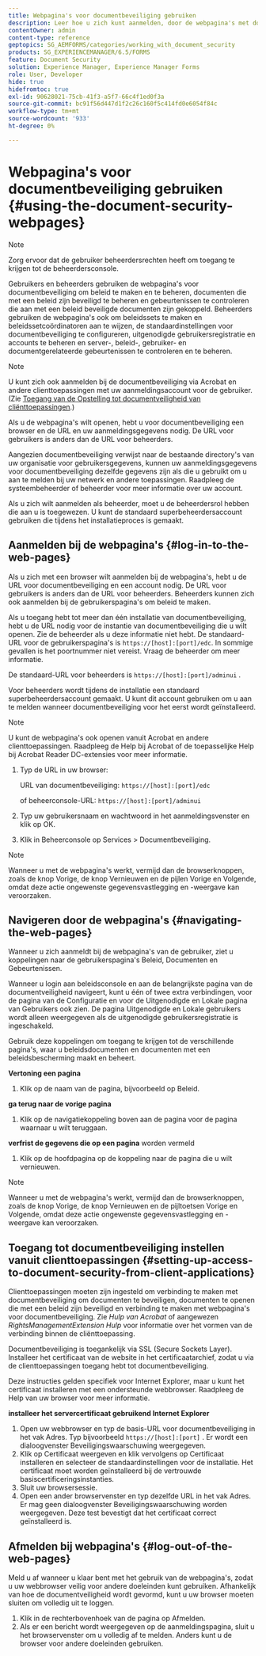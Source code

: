 ```yaml
---
title: Webpagina's voor documentbeveiliging gebruiken
description: Leer hoe u zich kunt aanmelden, door de webpagina's met documentbeveiliging kunt navigeren en deze kunt gebruiken.
contentOwner: admin
content-type: reference
geptopics: SG_AEMFORMS/categories/working_with_document_security
products: SG_EXPERIENCEMANAGER/6.5/FORMS
feature: Document Security
solution: Experience Manager, Experience Manager Forms
role: User, Developer
hide: true
hidefromtoc: true
exl-id: 90628021-75cb-41f3-a5f7-66c4f1ed0f3a
source-git-commit: bc91f56d447d1f2c26c160f5c414fd0e6054f84c
workflow-type: tm+mt
source-wordcount: '933'
ht-degree: 0%

---
```


# Webpagina&#39;s voor documentbeveiliging gebruiken {#using-the-document-security-webpages}

>[!NOTE]
> 
> Zorg ervoor dat de gebruiker beheerdersrechten heeft om toegang te krijgen tot de beheerdersconsole.

Gebruikers en beheerders gebruiken de webpagina&#39;s voor documentbeveiliging om beleid te maken en te beheren, documenten die met een beleid zijn beveiligd te beheren en gebeurtenissen te controleren die aan met een beleid beveiligde documenten zijn gekoppeld. Beheerders gebruiken de webpagina&#39;s ook om beleidssets te maken en beleidssetcoördinatoren aan te wijzen, de standaardinstellingen voor documentbeveiliging te configureren, uitgenodigde gebruikersregistratie en accounts te beheren en server-, beleid-, gebruiker- en documentgerelateerde gebeurtenissen te controleren en te beheren.

>[!NOTE]
>
>U kunt zich ook aanmelden bij de documentbeveiliging via Acrobat en andere clienttoepassingen met uw aanmeldingsaccount voor de gebruiker. (Zie [&#x200B; Toegang van de Opstelling tot documentveiligheid van cliënttoepassingen &#x200B;](using-document-security-web-pages.md#setting-up-access-to-document-security-from-client-applications).)

Als u de webpagina&#39;s wilt openen, hebt u voor documentbeveiliging een browser en de URL en uw aanmeldingsgegevens nodig. De URL voor gebruikers is anders dan de URL voor beheerders.

Aangezien documentbeveiliging verwijst naar de bestaande directory&#39;s van uw organisatie voor gebruikersgegevens, kunnen uw aanmeldingsgegevens voor documentbeveiliging dezelfde gegevens zijn als die u gebruikt om u aan te melden bij uw netwerk en andere toepassingen. Raadpleeg de systeembeheerder of beheerder voor meer informatie over uw account.

Als u zich wilt aanmelden als beheerder, moet u de beheerdersrol hebben die aan u is toegewezen. U kunt de standaard superbeheerdersaccount gebruiken die tijdens het installatieproces is gemaakt.

## Aanmelden bij de webpagina&#39;s {#log-in-to-the-web-pages}

Als u zich met een browser wilt aanmelden bij de webpagina&#39;s, hebt u de URL voor documentbeveiliging en een account nodig. De URL voor gebruikers is anders dan de URL voor beheerders. Beheerders kunnen zich ook aanmelden bij de gebruikerspagina&#39;s om beleid te maken.

Als u toegang hebt tot meer dan één installatie van documentbeveiliging, hebt u de URL nodig voor de instantie van documentbeveiliging die u wilt openen. Zie de beheerder als u deze informatie niet hebt. De standaard-URL voor de gebruikerspagina&#39;s is `https://[host]:[port]/edc`. In sommige gevallen is het poortnummer niet vereist. Vraag de beheerder om meer informatie.

De standaard-URL voor beheerders is `https://[host]:[port]/adminui` .

Voor beheerders wordt tijdens de installatie een standaard superbeheerdersaccount gemaakt. U kunt dit account gebruiken om u aan te melden wanneer documentbeveiliging voor het eerst wordt geïnstalleerd.

>[!NOTE]
>
>U kunt de webpagina&#39;s ook openen vanuit Acrobat en andere clienttoepassingen. Raadpleeg de Help bij Acrobat of de toepasselijke Help bij Acrobat Reader DC-extensies voor meer informatie.

1. Typ de URL in uw browser:

   URL van documentbeveiliging: `https://[host]:[port]/edc`

   of beheerconsole-URL: `https://[host]:[port]/adminui`

1. Typ uw gebruikersnaam en wachtwoord in het aanmeldingsvenster en klik op OK.
1. Klik in Beheerconsole op Services > Documentbeveiliging.

>[!NOTE]
>
>Wanneer u met de webpagina&#39;s werkt, vermijd dan de browserknoppen, zoals de knop Vorige, de knop Vernieuwen en de pijlen Vorige en Volgende, omdat deze actie ongewenste gegevensvastlegging en -weergave kan veroorzaken.

## Navigeren door de webpagina&#39;s {#navigating-the-web-pages}

Wanneer u zich aanmeldt bij de webpagina&#39;s van de gebruiker, ziet u koppelingen naar de gebruikerspagina&#39;s Beleid, Documenten en Gebeurtenissen.

Wanneer u login aan beleidsconsole en aan de belangrijkste pagina van de documentveiligheid navigeert, kunt u één of twee extra verbindingen, voor de pagina van de Configuratie en voor de Uitgenodigde en Lokale pagina van Gebruikers ook zien. De pagina Uitgenodigde en Lokale gebruikers wordt alleen weergegeven als de uitgenodigde gebruikersregistratie is ingeschakeld.

Gebruik deze koppelingen om toegang te krijgen tot de verschillende pagina&#39;s, waar u beleidsdocumenten en documenten met een beleidsbescherming maakt en beheert.

**Vertoning een pagina**

1. Klik op de naam van de pagina, bijvoorbeeld op Beleid.

**ga terug naar de vorige pagina**

1. Klik op de navigatiekoppeling boven aan de pagina voor de pagina waarnaar u wilt teruggaan.

**verfrist de gegevens die op een pagina** worden vermeld

1. Klik op de hoofdpagina op de koppeling naar de pagina die u wilt vernieuwen.

>[!NOTE]
>
>Wanneer u met de webpagina&#39;s werkt, vermijd dan de browserknoppen, zoals de knop Vorige, de knop Vernieuwen en de pijltoetsen Vorige en Volgende, omdat deze actie ongewenste gegevensvastlegging en -weergave kan veroorzaken.

## Toegang tot documentbeveiliging instellen vanuit clienttoepassingen {#setting-up-access-to-document-security-from-client-applications}

Clienttoepassingen moeten zijn ingesteld om verbinding te maken met documentbeveiliging om documenten te beveiligen, documenten te openen die met een beleid zijn beveiligd en verbinding te maken met webpagina&#39;s voor documentbeveiliging. Zie *Hulp van Acrobat* of aangewezen *RightsManagementExtension Hulp* voor informatie over het vormen van de verbinding binnen de cliënttoepassing.

Documentbeveiliging is toegankelijk via SSL (Secure Sockets Layer). Installeer het certificaat van de website in het certificaatarchief, zodat u via de clienttoepassingen toegang hebt tot documentbeveiliging.

<!-- Fix broken link See Configuring SSL for information on SSL.-->

Deze instructies gelden specifiek voor Internet Explorer, maar u kunt het certificaat installeren met een ondersteunde webbrowser. Raadpleeg de Help van uw browser voor meer informatie.

**installeer het servercertificaat gebruikend Internet Explorer**

1. Open uw webbrowser en typ de basis-URL voor documentbeveiliging in het vak Adres. Typ bijvoorbeeld `https://[host]:[port]` . Er wordt een dialoogvenster Beveiligingswaarschuwing weergegeven.
1. Klik op Certificaat weergeven en klik vervolgens op Certificaat installeren en selecteer de standaardinstellingen voor de installatie. Het certificaat moet worden geïnstalleerd bij de vertrouwde basiscertificeringsinstanties.
1. Sluit uw browsersessie.
1. Open een ander browservenster en typ dezelfde URL in het vak Adres. Er mag geen dialoogvenster Beveiligingswaarschuwing worden weergegeven. Deze test bevestigt dat het certificaat correct geïnstalleerd is.

## Afmelden bij webpagina&#39;s {#log-out-of-the-web-pages}

Meld u af wanneer u klaar bent met het gebruik van de webpagina&#39;s, zodat u uw webbrowser veilig voor andere doeleinden kunt gebruiken. Afhankelijk van hoe de documentveiligheid wordt gevormd, kunt u uw browser moeten sluiten om volledig uit te loggen.

1. Klik in de rechterbovenhoek van de pagina op Afmelden.
1. Als er een bericht wordt weergegeven op de aanmeldingspagina, sluit u het browservenster om u volledig af te melden. Anders kunt u de browser voor andere doeleinden gebruiken.
